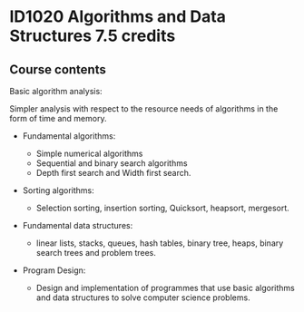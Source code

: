 # ID1020 Algorithms and Data Structures 7.5 credits

## Course contents
Basic algorithm analysis:

Simpler analysis with respect to the resource needs of algorithms in the form of time and memory.

- Fundamental algorithms:
    - Simple numerical algorithms
    - Sequential and binary search algorithms
    - Depth first search and Width first search.

- Sorting algorithms: 
    - Selection sorting, insertion sorting, Quicksort, heapsort, mergesort.

- Fundamental data structures:
    - linear lists, stacks, queues, hash tables, binary tree, heaps, binary search trees and problem trees.

- Program Design:
    - Design and implementation of programmes that use basic algorithms and data structures to solve computer science problems.
